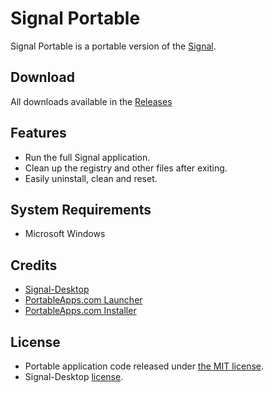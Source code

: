 # Signal Portable
Signal Portable is a portable version of the [Signal](https://signal.org).

## Download
All downloads available in the [Releases](https://github.com/gek64/SignalPortable/releases)

## Features
* Run the full Signal application.
* Clean up the registry and other files after exiting.
* Easily uninstall, clean and reset.

## System Requirements
* Microsoft Windows

## Credits
* [Signal-Desktop](https://github.com/signalapp/Signal-Desktop)
* [PortableApps.com Launcher](https://portableapps.com/apps/development/portableapps.com_launcher)
* [PortableApps.com Installer](https://portableapps.com/apps/development/portableapps.com_installer)

## License
* Portable application code released under [the MIT license](https://github.com/gek64/SignalPortable/raw/main/LICENSE).
* Signal-Desktop [license](https://github.com/signalapp/Signal-Desktop/raw/main/LICENSE).
